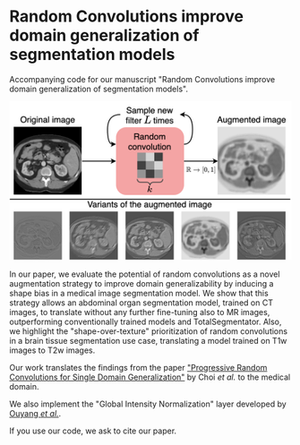# Random Convolutions improve domain generalization of segmentation models

Accompanying code for our manuscript "Random Convolutions improve domain generalization of segmentation models".

![RC_Overview](figure.png)

In our paper, we evaluate the potential of random convolutions as a novel augmentation strategy to improve domain generalizability by inducing a shape bias in a medical image segmentation model.
We show that this strategy allows an abdominal organ segmentation model, trained on CT images, to translate without any further fine-tuning also to MR images, outperforming conventionally trained models and TotalSegmentator. Also, we highlight the "shape-over-texture" prioritization of random convolutions in a brain tissue segmentation use case, translating a model trained on T1w images to T2w images.

Our work translates the findings from the paper ["Progressive Random Convolutions for Single Domain Generalization"](https://openaccess.thecvf.com/content/CVPR2023/html/Choi_Progressive_Random_Convolutions_for_Single_Domain_Generalization_CVPR_2023_paper.html) by Choi _et al._ to the medical domain.

We also implement the "Global Intensity Normalization" layer developed by [Ouyang _et al._](https://ieeexplore.ieee.org/document/9961940).

If you use our code, we ask to cite our paper.
